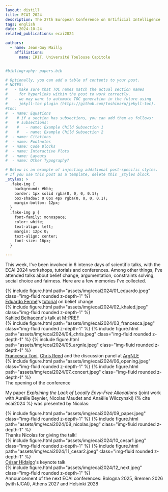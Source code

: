```yaml
---
layout: distill
title: ECAI 2024
description: The 27th European Conference on Artificial Intelligence 
tags: english
date: 2024-10-24
related_publications: ecai2024

authors:
  - name: Jean-Guy Mailly
    affiliations:
      name: IRIT, Université Toulouse Capitole


#bibliography: papers.bib

# Optionally, you can add a table of contents to your post.
# NOTES:
#   - make sure that TOC names match the actual section names
#     for hyperlinks within the post to work correctly.
#   - we may want to automate TOC generation in the future using
#     jekyll-toc plugin (https://github.com/toshimaru/jekyll-toc).
#toc:
#  - name: Equations
#    # if a section has subsections, you can add them as follows:
#    # subsections:
#    #   - name: Example Child Subsection 1
#    #   - name: Example Child Subsection 2
#  - name: Citations
#  - name: Footnotes
#  - name: Code Blocks
#  - name: Interactive Plots
#  - name: Layouts
#  - name: Other Typography?

# Below is an example of injecting additional post-specific styles.
# If you use this post as a template, delete this _styles block.
_styles: >
  .fake-img {
    background: #bbb;
    border: 1px solid rgba(0, 0, 0, 0.1);
    box-shadow: 0 0px 4px rgba(0, 0, 0, 0.1);
    margin-bottom: 12px;
  }
  .fake-img p {
    font-family: monospace;
    color: white;
    text-align: left;
    margin: 12px 0;
    text-align: center;
    font-size: 16px;
  }

---
```


This week,  I've been involved in 6 intense days of scientific talks, with the ECAI 2024 workshops, tutorials and conferences. Among other things, I've attended talks about belief change, argumentation, constraints solving, social choice and fairness. Here are a few memories I've collected.

<div class="row mt-3">
    <div class="col-sm mt-3 mt-md-0">
        {% include figure.html path="assets/img/ecai2024/01_eduardo.jpeg" class="img-fluid rounded z-depth-1" %}
    </div>
</div>
<div class="caption">
<a href="https://people.web.uma.pt/eduardoferme/">Eduardo Fermé</a>'s <a href="https://people.web.uma.pt/eduardoferme/ECAI-Belief%20Change%20tutorial.html">tutorial</a> on belief change
</div>

<div class="row mt-3">
    <div class="col-sm mt-3 mt-md-0">
        {% include figure.html path="assets/img/ecai2024/02_khaled.jpeg" class="img-fluid rounded z-depth-1" %}
    </div>
</div>
<div class="caption">
<a href="https://cv.hal.science/khaled-belahcene">Kahled Belhacene</a>'s talk at <a href="https://events.mpref.org/MPref2024/">M-PREF</a>
</div>

<div class="row mt-3">
    <div class="col-sm mt-3 mt-md-0">
        {% include figure.html path="assets/img/ecai2024/03_francesca.jpeg" class="img-fluid rounded z-depth-1" %}
        {% include figure.html path="assets/img/ecai2024/04_chris.jpeg" class="img-fluid rounded z-depth-1" %}
        {% include figure.html path="assets/img/ecai2024/05_argnle.jpeg" class="img-fluid rounded z-depth-1" %}
    </div>
</div>
<div class="caption">
<a href="https://profiles.imperial.ac.uk/f.toni">Francesca Toni</a>, <a href="https://arg.tech/~chris/">Chris Reed</a> and the discussion panel at <a href="https://argnle.github.io/ECAI-ArgNLE/">ArgNLE</a>
</div>

<div class="row mt-3">
    <div class="col-sm mt-3 mt-md-0">
        {% include figure.html path="assets/img/ecai2024/06_opening.jpeg" class="img-fluid rounded z-depth-1" %}
        {% include figure.html path="assets/img/ecai2024/07_concert.jpeg" class="img-fluid rounded z-depth-1" %}
    </div>
</div>
<div class="caption">
The opening of the conference
</div>


My paper *Explaining the Lack of Locally Envy-Free Allocations* (joint work with Aurélie Beynier, Nicolas Maudet and Anaëlle Wilczynski) {% cite ecai2024 %} was presented by Nicolas:

<div class="row mt-3">
    <div class="col-sm mt-3 mt-md-0">
        {% include figure.html path="assets/img/ecai2024/09_paper.jpeg" class="img-fluid rounded z-depth-1" %}
        {% include figure.html path="assets/img/ecai2024/08_nicolas.jpeg" class="img-fluid rounded z-depth-1" %}
    </div>
</div>
<div class="caption">Thanks Nicolas for giving the talk!</div>

<div class="row mt-3">
    <div class="col-sm mt-3 mt-md-0">
        {% include figure.html path="assets/img/ecai2024/10_cesar1.jpeg" class="img-fluid rounded z-depth-1" %}
        {% include figure.html path="assets/img/ecai2024/11_cesar2.jpeg" class="img-fluid rounded z-depth-1" %}
    </div>
</div>
<div class="caption">
<a href="https://cesarhidalgo.com">César Hidalgo</a>'s keynote talk
</div>

<div class="row mt-3">
    <div class="col-sm mt-3 mt-md-0">
        {% include figure.html path="assets/img/ecai2024/12_next.jpeg" class="img-fluid rounded z-depth-1" %}
    </div>
</div>
<div class="caption">
Announcement of the next ECAI conferences: Bologna 2025, Bremen 2026 (with IJCAI), Athens 2027 and Helsinki 2028
</div>